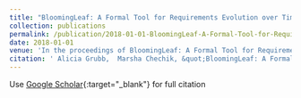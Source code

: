 ```yaml
---
title: "BloomingLeaf: A Formal Tool for Requirements Evolution over Time"
collection: publications
permalink: /publication/2018-01-01-BloomingLeaf-A-Formal-Tool-for-Requirements-Evolution-over-Time
date: 2018-01-01
venue: 'In the proceedings of BloomingLeaf: A Formal Tool for Requirements Evolution over Time'
citation: ' Alicia Grubb,  Marsha Chechik, &quot;BloomingLeaf: A Formal Tool for Requirements Evolution over Time.&quot; In the proceedings of BloomingLeaf: A Formal Tool for Requirements Evolution over Time, 2018.'
---
```

Use [Google Scholar](https://scholar.google.com/scholar?q=BloomingLeaf:+A+Formal+Tool+for+Requirements+Evolution+over+Time){:target="_blank"} for full citation